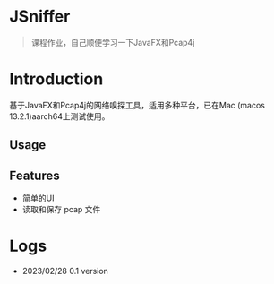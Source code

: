 # JSniffer

> 课程作业，自己顺便学习一下JavaFX和Pcap4j

# Introduction
基于JavaFX和Pcap4j的网络嗅探工具，适用多种平台，已在Mac (macos 13.2.1)aarch64上测试使用。


## Usage


## Features

- 简单的UI
- 读取和保存 pcap 文件

# Logs

- 2023/02/28 0.1 version
